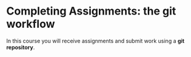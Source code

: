 
# Completing Assignments: the git workflow

In this course you will receive assignments and submit work using a **git repository**.

